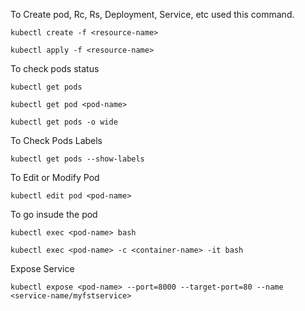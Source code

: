 To Create pod, Rc, Rs, Deployment, Service, etc used this command.

``` 
kubectl create -f <resource-name>
```

``` 
kubectl apply -f <resource-name>
```

To check pods status
```
kubectl get pods
```

```
kubectl get pod <pod-name>
```

```
kubectl get pods -o wide
```

To Check Pods Labels

```
kubectl get pods --show-labels
```

To Edit or Modify Pod

```
kubectl edit pod <pod-name>
```

To go insude the pod

```
kubectl exec <pod-name> bash
```

```
kubectl exec <pod-name> -c <container-name> -it bash
```

Expose Service 

```
kubectl expose <pod-name> --port=8000 --target-port=80 --name <service-name/myfstservice>
```
